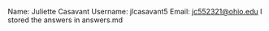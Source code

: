 
Name: Juliette Casavant
Username: jlcasavant5
Email: jc552321@ohio.edu
I stored the answers in answers.md
